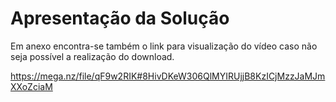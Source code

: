 # Apresentação da Solução

Em anexo encontra-se também o link para visualização do vídeo caso não seja possível a realização do download. 

https://mega.nz/file/qF9w2RIK#8HivDKeW306QlMYIRUjjB8KzICjMzzJaMJmXXoZciaM
